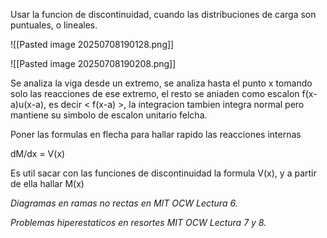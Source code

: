 Usar la funcion de discontinuidad, cuando las distribuciones de carga son puntuales, o lineales. 

![[Pasted image 20250708190128.png]]

![[Pasted image 20250708190208.png]]

Se analiza la viga desde un extremo, se analiza hasta el punto x tomando solo las reacciones de ese extremo, el resto se aniaden como escalon f(x-a)u(x-a), es decir < f(x-a) >, la integracion tambien integra normal pero mantiene su simbolo de escalon unitario felcha.

Poner las formulas en flecha para hallar rapido las reacciones internas

dM/dx = V(x)

Es util sacar con las funciones de discontinuidad la formula V(x), y a partir de ella hallar M(x)

*Diagramas en ramas no rectas en MIT OCW Lectura 6.*

*Problemas hiperestaticos en resortes MIT OCW Lectura 7 y 8.*